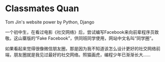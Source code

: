 # Classmates Quan
Tom Jin's website power by Python, Django

一个初中生，在看过电影《社交网络》后，尝试编写Facebook来向前辈程序员致敬。这山寨版的“Fake Facebook”，供同班同学使用，网站中文名叫“同学圈”。

如果看起来觉得很像微信朋友圈，那是因为我不知道该怎么设计更好的社交网络前端，朋友圈就是我见过最好的社交网络。照猫画虎，编程少年已渐渐长大……
